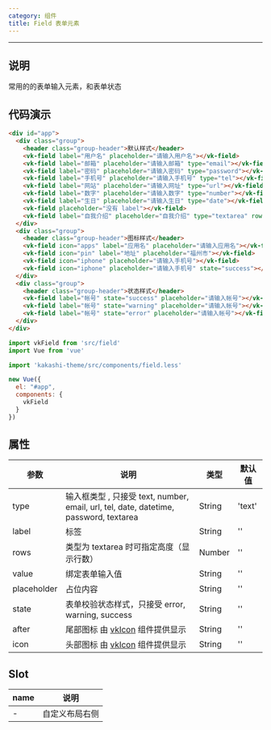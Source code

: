 ```yaml
---
category: 组件
title: Field 表单元素
---
```

---

## 说明

常用的的表单输入元素，和表单状态

## 代码演示

```html
<div id="app">
  <div class="group">
    <header class="group-header">默认样式</header>
    <vk-field label="用户名" placeholder="请输入用户名"></vk-field>
    <vk-field label="邮箱" placeholder="请输入邮箱" type="email"></vk-field>
    <vk-field label="密码" placeholder="请输入密码" type="password"></vk-field>
    <vk-field label="手机号" placeholder="请输入手机号" type="tel"></vk-field>
    <vk-field label="网站" placeholder="请输入网址" type="url"></vk-field>
    <vk-field label="数字" placeholder="请输入数字" type="number"></vk-field>
    <vk-field label="生日" placeholder="请输入生日" type="date"></vk-field>
    <vk-field placeholder="没有 label"></vk-field>
    <vk-field label="自我介绍" placeholder="自我介绍" type="textarea" rows="4"></vk-field>
  </div>
  <div class="group">
    <header class="group-header">图标样式</header>
    <vk-field icon="apps" label="应用名" placeholder="请输入应用名"></vk-field>
    <vk-field icon="pin" label="地址" placeholder="福州市"></vk-field>
    <vk-field icon="iphone" placeholder="请输入手机号"></vk-field>
    <vk-field icon="iphone" placeholder="请输入手机号" state="success"></vk-field>
  </div>
  <div class="group">
    <header class="group-header">状态样式</header>
    <vk-field label="帐号" state="success" placeholder="请输入帐号"></vk-field>
    <vk-field label="帐号" state="warning" placeholder="请输入帐号"></vk-field>
    <vk-field label="帐号" state="error" placeholder="请输入帐号"></vk-field>
  </div>
</div>
```

```js
import vkField from 'src/field'
import Vue from 'vue'

import 'kakashi-theme/src/components/field.less'

new Vue({
  el: "#app",
  components: {
    vkField
  }
})
```

## 属性

| 参数      | 说明                                     | 类型       | 默认值 |
|-----------|------------------------------------------|------------|-------|
| type | 输入框类型 , 只接受 text, number, email, url, tel, date, datetime, password, textarea | String  | 'text' |
| label | 标签 | String  | ''    |
| rows | 类型为 textarea 时可指定高度（显示行数） | Number | '' |
| value	 | 绑定表单输入值	 | String | '' |
| placeholder | 占位内容 | String | '' |
| state | 表单校验状态样式，只接受 error, warning, success | String | '' |
| after | 尾部图标 由 [vkIcon](./icon.html) 组件提供显示 | String | '' |
| icon | 头部图标 由 [vkIcon](./icon.html) 组件提供显示 | String | '' |

## Slot
| name      | 说明                                     |
|-----------|------------------------------------------|
| - | 自定义布局右侧 |
